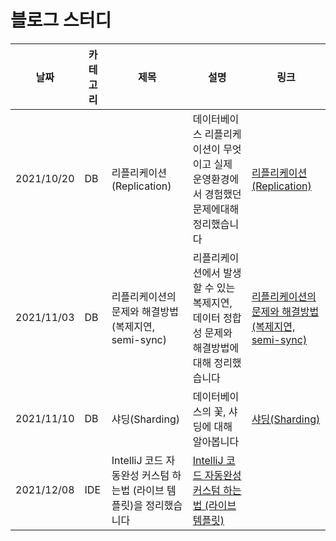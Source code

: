 # 블로그 스터디

|날짜|카테고리|제목|설명|링크|
|---|---|---|---|---|
|2021/10/20|DB|리플리케이션(Replication)|데이터베이스 리플리케이션이 무엇이고 실제 운영환경에서 경험했던 문제에대해 정리했습니다|[리플리케이션(Replication)](https://iiaii.tistory.com/7)|
|2021/11/03|DB|리플리케이션의 문제와 해결방법 (복제지연, semi-sync)|리플리케이션에서 발생할 수 있는 복제지연, 데이터 정합성 문제와 해결방법에 대해 정리했습니다|[리플리케이션의 문제와 해결방법 (복제지연, semi-sync)](https://iiaii.tistory.com/8)|
|2021/11/10|DB|샤딩(Sharding)|데이터베이스의 꽃, 샤딩에 대해 알아봅니다|[샤딩(Sharding)](https://iiaii.tistory.com/9)|
|2021/12/08|IDE|IntelliJ 코드 자동완성 커스텀 하는법 (라이브 템플릿)을 정리했습니다|[IntelliJ 코드 자동완성 커스텀 하는법 (라이브 템플릿)](https://iiaii.tistory.com/10)|

